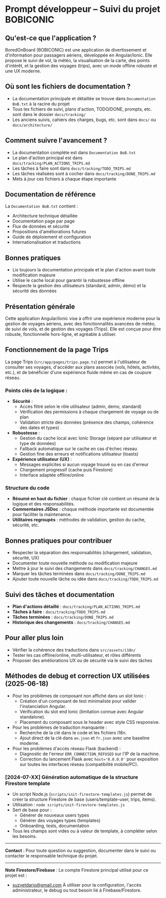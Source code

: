 # Prompt développeur – Suivi du projet BOBICONIC

## Qu'est-ce que l'application ?
BoredOnBoard (BOBICONIC) est une application de divertissement et d'information pour passagers aériens, développée en Angular/Ionic. Elle propose le suivi de vol, la météo, la visualisation de la carte, des points d'intérêt, et la gestion des voyages (trips), avec un mode offline robuste et une UX moderne.

## Où sont les fichiers de documentation ?
- La documentation principale et détaillée se trouve dans `Documentation BoB.txt` à la racine du projet
- Tous les fichiers de suivi, plans d'action, TODO/DONE, prompts, etc. sont dans le dossier `docs/tracking/`
- Les anciens suivis, cahiers des charges, bugs, etc. sont dans `docs/` ou `docs/architecture/`

## Comment suivre l'avancement ?
- La documentation complète est dans `Documentation BoB.txt`
- Le plan d'action principal est dans `docs/tracking/PLAN_ACTIONS_TRIPS.md`
- Les tâches à faire sont dans `docs/tracking/TODO_TRIPS.md`
- Les tâches réalisées sont à cocher dans `docs/tracking/DONE_TRIPS.md`
- Mets à jour ces fichiers à chaque étape importante

## Documentation de référence
La `Documentation BoB.txt` contient :
- Architecture technique détaillée
- Documentation page par page
- Flux de données et sécurité
- Propositions d'améliorations futures
- Guide de déploiement et configuration
- Internationalisation et traductions

## Bonnes pratiques
- Lis toujours la documentation principale et le plan d'action avant toute modification majeure
- Utilise le cache local pour garantir la robustesse offline
- Respecte la gestion des utilisateurs (standard, admin, démo) et la sécurité des données

## Présentation générale

Cette application Angular/Ionic vise à offrir une expérience moderne pour la gestion de voyages aériens, avec des fonctionnalités avancées de météo, de suivi de vols, et de gestion des voyages (Trips). Elle est conçue pour être robuste, fonctionnelle hors-ligne, et agréable à utiliser.

## Fonctionnement de la page Trips

La page Trips (`src/app/pages/trips.page.ts`) permet à l'utilisateur de consulter ses voyages, d'accéder aux plans associés (vols, hôtels, activités, etc.), et de bénéficier d'une expérience fluide même en cas de coupure réseau.

### Points clés de la logique :
- **Sécurité** :
  - Accès filtré selon le rôle utilisateur (admin, demo, standard)
  - Vérification des permissions à chaque chargement de voyage ou de plan
  - Validation stricte des données (présence des champs, cohérence des dates et types)
- **Robustesse** :
  - Gestion du cache local avec Ionic Storage (séparé par utilisateur et type de données)
  - Fallback automatique sur le cache en cas d'échec réseau
  - Gestion fine des erreurs et notifications utilisateur (toasts)
- **Expérience utilisateur (UX)** :
  - Messages explicites si aucun voyage trouvé ou en cas d'erreur
  - Chargement progressif (cache puis Firestore)
  - Interface adaptée offline/online

### Structure du code
- **Résumé en haut du fichier** : chaque fichier clé contient un résumé de la logique et des responsabilités.
- **Commentaires JSDoc** : chaque méthode importante est documentée pour faciliter la maintenance.
- **Utilitaires regroupés** : méthodes de validation, gestion du cache, sécurité, etc.

## Bonnes pratiques pour contribuer
- Respecter la séparation des responsabilités (chargement, validation, sécurité, UX)
- Documenter toute nouvelle méthode ou modification majeure
- Mettre à jour le suivi des changements dans `docs/tracking/CHANGES.md`
- Marquer les tâches terminées dans `docs/tracking/DONE_TRIPS.md`
- Ajouter toute nouvelle tâche ou idée dans `docs/tracking/TODO_TRIPS.md`

## Suivi des tâches et documentation
- **Plan d'actions détaillé** : `docs/tracking/PLAN_ACTIONS_TRIPS.md`
- **Tâches à faire** : `docs/tracking/TODO_TRIPS.md`
- **Tâches terminées** : `docs/tracking/DONE_TRIPS.md`
- **Historique des changements** : `docs/tracking/CHANGES.md`

## Pour aller plus loin
- Vérifier la cohérence des traductions dans `src/assets/i18n/`
- Tester les cas offline/online, multi-utilisateur, et rôles différents
- Proposer des améliorations UX ou de sécurité via le suivi des tâches

## Méthodes de debug et correction UX utilisées (2025-06-18)

- Pour les problèmes de composant non affiché dans un slot Ionic :
  - Création d'un composant de test minimaliste pour valider l'instanciation Angular.
  - Vérification du slot end Ionic (limitation connue avec Angular standalone).
  - Placement du composant sous le header avec style CSS responsive.
- Pour les problèmes de traduction manquante :
  - Recherche de la clé dans le code et les fichiers i18n.
  - Ajout direct de la clé dans `en.json` et `fr.json` avec une baseline moderne.
- Pour les problèmes d'accès réseau Flask (backend) :
  - Diagnostic de l'erreur `ERR_CONNECTION_REFUSED` sur l'IP de la machine.
  - Correction du lancement Flask avec `host='0.0.0.0'` pour exposition sur toutes les interfaces réseau (compatibilité mobile/PC).

### [2024-07-XX] Génération automatique de la structure Firestore template

- Un script Node.js (`scripts/init-firestore-templates.js`) permet de créer la structure Firestore de base (users/template-user, trips, items).
- Utilisation : `node scripts/init-firestore-templates.js`
- Sert de base pour :
  - Générer de nouveaux users types
  - Générer des voyages types (templates)
  - Onboarding, tests, documentation
- Tous les champs sont vides ou à valeur de template, à compléter selon les besoins.

---

**Contact** : Pour toute question ou suggestion, documenter dans le suivi ou contacter le responsable technique du projet.

---

**Note Firestore/Firebase** :
Le compte Firestore principal utilisé pour ce projet est :
- suzyetdario@gmail.com
À utiliser pour la configuration, l'accès administrateur, le debug ou tout besoin lié à Firebase/Firestore. 